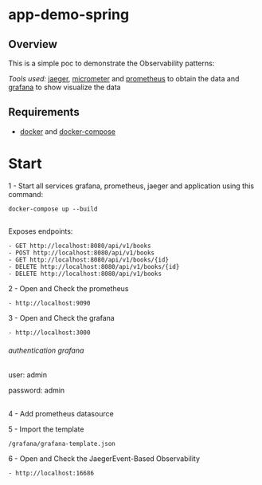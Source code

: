 # app-demo-spring

##  Overview

This is a simple poc to demonstrate the Observability patterns: 
   
*Tools used:* [jaeger], [micrometer] and [prometheus] to obtain the data and [grafana] to show visualize the data

[jaeger]: https://www.jaegertracing.io/
[micrometer]: https://micrometer.io
[prometheus]: https://prometheus.io/
[grafana]: https://grafana.com/

## Requirements
- [docker] and [docker-compose]

[docker]: https://www.docker.com/
[docker-compose]: https://docs.docker.com/compose/

# Start

1 - Start all services grafana, prometheus, jaeger and application using this command:

 ``docker-compose up --build``
 
##

Exposes endpoints:

    - GET http://localhost:8080/api/v1/books
    - POST http://localhost:8080/api/v1/books
    - GET http://localhost:8080/api/v1/books/{id}
    - DELETE http://localhost:8080/api/v1/books/{id}
    - DELETE http://localhost:8080/api/v1/books
 

2 - Open and Check the prometheus

    - http://localhost:9090 


3 - Open and Check the grafana 
    
    - http://localhost:3000
    
###### authentication grafana

user: admin

password: admin

##

4 - Add prometheus datasource

5 - Import the template

    /grafana/grafana-template.json


6 - Open and Check the JaegerEvent-Based Observability

    - http://localhost:16686
